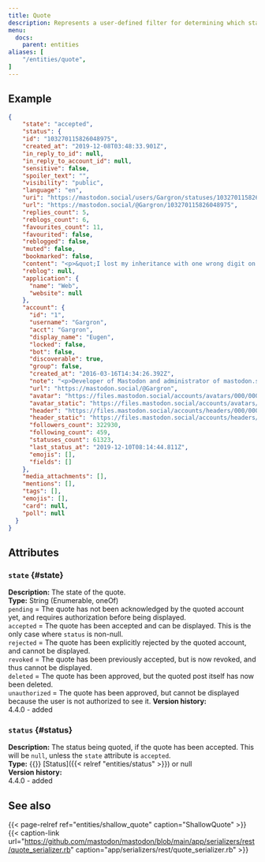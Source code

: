 ```yaml
---
title: Quote
description: Represents a user-defined filter for determining which statuses should not be shown to the user.
menu:
  docs:
    parent: entities
aliases: [
	"/entities/quote",
]
---
```


## Example

```json
{
	"state": "accepted",
	"status": {
    "id": "103270115826048975",
    "created_at": "2019-12-08T03:48:33.901Z",
    "in_reply_to_id": null,
    "in_reply_to_account_id": null,
    "sensitive": false,
    "spoiler_text": "",
    "visibility": "public",
    "language": "en",
    "uri": "https://mastodon.social/users/Gargron/statuses/103270115826048975",
    "url": "https://mastodon.social/@Gargron/103270115826048975",
    "replies_count": 5,
    "reblogs_count": 6,
    "favourites_count": 11,
    "favourited": false,
    "reblogged": false,
    "muted": false,
    "bookmarked": false,
    "content": "<p>&quot;I lost my inheritance with one wrong digit on my sort code&quot;</p><p><a href=\"https://www.theguardian.com/money/2019/dec/07/i-lost-my-193000-inheritance-with-one-wrong-digit-on-my-sort-code\" rel=\"nofollow noopener noreferrer\" target=\"_blank\"><span class=\"invisible\">https://www.</span><span class=\"ellipsis\">theguardian.com/money/2019/dec</span><span class=\"invisible\">/07/i-lost-my-193000-inheritance-with-one-wrong-digit-on-my-sort-code</span}</p>",
    "reblog": null,
    "application": {
      "name": "Web",
      "website": null
    },
    "account": {
      "id": "1",
      "username": "Gargron",
      "acct": "Gargron",
      "display_name": "Eugen",
      "locked": false,
      "bot": false,
      "discoverable": true,
      "group": false,
      "created_at": "2016-03-16T14:34:26.392Z",
      "note": "<p>Developer of Mastodon and administrator of mastodon.social. I post service announcements, development updates, and personal stuff.</p>",
      "url": "https://mastodon.social/@Gargron",
      "avatar": "https://files.mastodon.social/accounts/avatars/000/000/001/original/d96d39a0abb45b92.jpg",
      "avatar_static": "https://files.mastodon.social/accounts/avatars/000/000/001/original/d96d39a0abb45b92.jpg",
      "header": "https://files.mastodon.social/accounts/headers/000/000/001/original/c91b871f294ea63e.png",
      "header_static": "https://files.mastodon.social/accounts/headers/000/000/001/original/c91b871f294ea63e.png",
      "followers_count": 322930,
      "following_count": 459,
      "statuses_count": 61323,
      "last_status_at": "2019-12-10T08:14:44.811Z",
      "emojis": [],
      "fields": []
    },
    "media_attachments": [],
    "mentions": [],
    "tags": [],
    "emojis": [],
    "card": null,
    "poll": null
  }
}
```

## Attributes

### `state` {#state}

**Description:** The state of the quote.\
**Type:** String (Enumerable, oneOf)\
`pending` = The quote has not been acknowledged by the quoted account yet, and requires authorization before being displayed.\
`accepted` = The quote has been accepted and can be displayed. This is the only case where `status` is non-null.\
`rejected` = The quote has been explicitly rejected by the quoted account, and cannot be displayed.\
`revoked` = The quote has been previously accepted, but is now revoked, and thus cannot be displayed.\
`deleted` = The quote has been approved, but the quoted post itself has now been deleted.\
`unauthorized` = The quote has been approved, but cannot be displayed because the user is not authorized to see it.
**Version history:**\
4.4.0 - added

### `status` {#status}

**Description:** The status being quoted, if the quote has been accepted. This will be `null`, unless the `state` attribute is `accepted`.\
**Type:** {{<nullable>}} [Status]({{< relref "entities/status" >}}) or null\
**Version history:**\
4.4.0 - added

## See also

{{< page-relref ref="entities/shallow_quote" caption="ShallowQuote" >}}
{{< caption-link url="https://github.com/mastodon/mastodon/blob/main/app/serializers/rest/quote_serializer.rb" caption="app/serializers/rest/quote_serializer.rb" >}}
